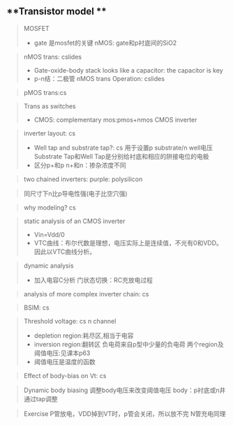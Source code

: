 ## **Transistor model **
> MOSFET
> * gate 是mosfet的关键 nMOS: gate和p衬底间的SiO2 

> nMOS trans: cslides 
> * Gate-oxide-body stack looks like a capacitor: the capacitor is key
> * p-n结：二极管
> nMOS trans Operation: cslides

> pMOS trans:cs

> Trans as switches
> * CMOS: complementary mos:pmos+nmos CMOS inverter

> inverter layout: cs 
> * Well tap and substrate tap?: cs 用于设置p substrate/n well电压 Substrate Tap和Well Tap是分别给衬底和相应的阱接电位的电极
> * 区分p+和p n+和n：掺杂浓度不同

> two chained inverters: purple: polysilicon

> 同尺寸下n比p导电性强(电子比空穴强)

> why modeling? cs

> static analysis of an CMOS inverter
> * Vin=Vdd/0
> * VTC曲线：布尔代数是理想，电压实际上是连续值，不光有0和VDD。因此以VTC曲线分析。

> dynamic analysis 
> * 加入电容C分析 门状态切换：RC充放电过程

> analysis of more complex inverter chain: cs

> BSIM: cs

> Threshold voltage: cs n channel 
> * depletion region:耗尽区,相当于电容 
> * inversion region:翻转区  负电荷来自p型中少量的负电荷   两个region及阈值电压:见课本p63
> * 阈值电压是温度的函数

> Effect of body-bias on Vt: cs

> Dynamic body biasing 调整body电压来改变阈值电压 body：p衬底或n井 通过tap调整

> Exercise P管放电，VDD掉到VT时，p管会关闭，所以放不完 N管充电同理

